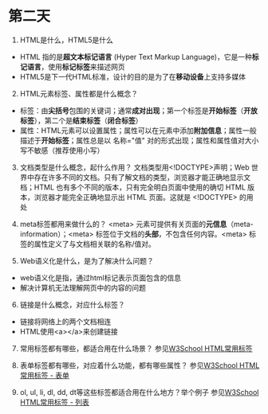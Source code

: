 # 第二天
1. HTML是什么，HTML5是什么
- HTML 指的是**超文本标记语言** (Hyper Text Markup Language)，它是一种**标记语言**，使用**标记标签**来描述网页
- HTML5是下一代HTML标准，设计的目的是为了在**移动设备**上支持多媒体

2. HTML元素标签、属性都是什么概念？
- 标签：由**尖括号**包围的关键词；通常**成对出现**；第一个标签是**开始标签**（**开放标签**），第二个是**结束标签**（**闭合标签**）
- 属性：HTML元素可以设置属性；属性可以在元素中添加**附加信息**；属性一般描述于**开始标签**；属性总是以 名称="值" 对的形式出现；属性和属性值对大小写不敏感（推荐使用小写）

3. 文档类型是什么概念，起什么作用？
文档类型用<!DOCTYPE>声明；Web 世界中存在许多不同的文档。只有了解文档的类型，浏览器才能正确地显示文档；HTML 也有多个不同的版本，只有完全明白页面中使用的确切 HTML 版本，浏览器才能完全正确地显示出 HTML 页面。这就是 <!DOCTYPE> 的用处

4. meta标签都用来做什么的？
\<meta\> 元素可提供有关页面的**元信息**（meta-information）；\<meta\> 标签位于文档的**头部**，不包含任何内容。\<meta\> 标签的属性定义了与文档相关联的名称/值对。

5. Web语义化是什么，是为了解决什么问题？
- web语义化是指，通过html标记表示页面包含的信息
- 解决计算机无法理解网页中的内容的问题

6. 链接是什么概念，对应什么标签？
- 链接将网络上的两个文档相连
- HTML使用\<a\>\</a\>来创建链接

7. 常用标签都有哪些，都适合用在什么场景？
参见[W3School HTML常用标签](https://www.w3school.com.cn/tags/html_ref_byfunc.asp)

8. 表单标签都有哪些，对应着什么功能，都有哪些属性？
参见[W3School HTML常用标签 - 表单](https://www.w3school.com.cn/tags/html_ref_byfunc.asp)

9. ol, ul, li, dl, dd, dt等这些标签都适合用在什么地方？举个例子
参见[W3School HTML常用标签 - 列表](https://www.w3school.com.cn/tags/html_ref_byfunc.asp)